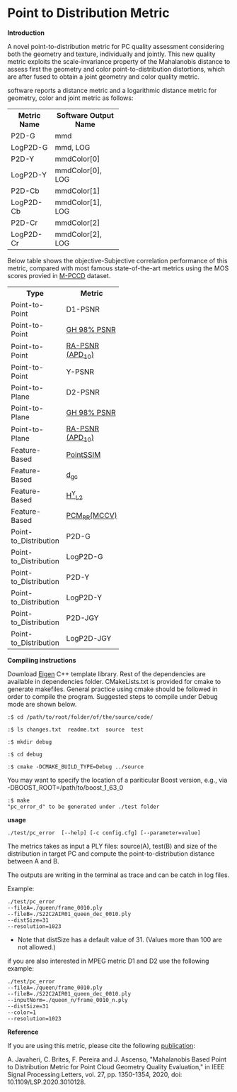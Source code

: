 # Point to Distribution Metric
<b>Introduction</b>
<p>A novel point-to-distribution metric for PC quality assessment considering both the geometry and texture, individually and jointly. This new quality metric exploits the      scale-invariance property of the Mahalanobis distance to assess first the geometry and color point-to-distribution distortions, which are after fused to obtain a joint geometry and color quality metric.</p>
<p> software reports a distance metric and a logarithmic distance metric for geometry, color and joint metric as follows:
<table style="width:50%">
  <tr>
    <th>Metric Name</th>
    <th>Software Output Name</th>
  </tr>
  <tr>
    <td>P2D-G</td>
    <td>mmd</td>
  </tr>
  <tr>
    <td>LogP2D-G</td>
    <td>mmd, LOG</td>
  </tr>
  <tr>
    <td>P2D-Y</td>
    <td>mmdColor[0]</td>
  </tr>
  <tr>
    <td>LogP2D-Y</td>
    <td>mmdColor[0], LOG</td>
  </tr>
  <tr>
    <td>P2D-Cb</td>
    <td>mmdColor[1]</td>
  </tr>
  <tr>
    <td>LogP2D-Cb</td>
    <td>mmdColor[1], LOG</td>
  </tr>
  <tr>
    <td>P2D-Cr</td>
    <td>mmdColor[2]</td>
  </tr>
  <tr>
    <td>LogP2D-Cr</td>
    <td>mmdColor[2], LOG</td>
  </tr>
</table>
</p>
<p> Below table shows the objective-Subjective correlation performance of this metric, compared with most famous state-of-the-art metrics using the MOS scores provied in <a href="https://www.epfl.ch/labs/mmspg/downloads/quality-assessment-for-point-cloud-compression">M-PCCD</a> dataset. </p>
<table style="width:50%" align="center">
  <tr>
    <th>Type</th>
    <th>Metric</th>
    <th>SROCC</th> 
    <th>PLCC</th>
    <th>RMSE</th>
  </tr>
  <tr>
    <td>Point-to-Point</td>
    <td>D1-PSNR</td>
    <td>79.1</td>
    <td>77.7</td>
    <td>0.857</td>
  </tr>
  <tr>
    <td>Point-to-Point</td>
    <td><a href="https://ieeexplore.ieee.org/abstract/document/9123087/">GH 98% PSNR</a></td>
    <td>86.9</td>
    <td>84.6</td>
    <td>0.726</td>
  </tr>
  <tr>
    <td>Point-to-Point</td>
    <td><a href="https://ieeexplore.ieee.org/abstract/document/9191233">RA-PSNR (APD<sub>10</sub>)</a></td>
    <td>90.2</td>
    <td>88.8</td>
    <td>0.626</td>
  </tr>
  <tr>
    <td>Point-to-Point</td>
    <td>Y-PSNR</td>
    <td>66.2</td>
    <td>67.1</td>
    <td>1.009</td>
  </tr>
  <tr>
    <td>Point-to-Plane</td>
    <td>D2-PSNR</td>
    <td>83.8</td>
    <td>80.5</td>
    <td>0.808</td>
  </tr>
  <tr>
    <td>Point-to-Plane</td>
    <td><a href="https://ieeexplore.ieee.org/abstract/document/9123087/">GH 98% PSNR</a></td>
    <td>87.9</td>
    <td>84.3</td>
    <td>0.731</td>
  </tr>
  <tr>
    <td>Point-to-Plane</td>
    <td><a href="https://ieeexplore.ieee.org/abstract/document/9191233">RA-PSNR (APD<sub>10</sub>)</a></td>
    <td>89.9</td>
    <td>88.9</td>
    <td>0.622</td>
  </tr>
  <tr>
    <td>Feature-Based</td>
    <td><a href="https://ieeexplore.ieee.org/abstract/document/9106005">PointSSIM</a></td>
    <td>91.8</td>
    <td>92.6</td>
    <td>0.514</td>
  </tr>
  <tr>
    <td>Feature-Based</td>
    <td><a href="https://ieeexplore.ieee.org/abstract/document/9123089">d<sub>gc</sub></a></td>
    <td>92.0</td>
    <td>90.4</td>
    <td>0.585</td>
  </tr>
  <tr>
    <td>Feature-Based</td>
    <td><a href="https://ieeexplore.ieee.org/abstract/document/9123089">H<sup>Y</sup><sub>L2</sub></a></td>
    <td>88.4</td>
    <td>85.3</td>
    <td>0.710</td>
  </tr>
  <tr>
    <td>Feature-Based</td>
    <td><a href="https://ieeexplore.ieee.org/abstract/document/9198142">PCM<sub>RR</sub>(MCCV)</a></td>
    <td>90.7</td>
    <td>90.2</td>
    <td>0.573</td>
  </tr>
  <tr>
    <td>Point-to_Distribution</td>
    <td>P2D-G</td>
    <td>89.0</td>
    <td>87.3</td>
    <td>0.663</td>
  </tr>
  <tr>
    <td>Point-to_Distribution</td>
    <td>LogP2D-G</td>
    <td>89.0</td>
    <td>87.3</td>
    <td>0.664</td>
  </tr>
  <tr>
    <td>Point-to_Distribution</td>
    <td>P2D-Y</td>
    <td>89.3</td>
    <td>90.5</td>
    <td>0.578</td>
  </tr>
  <tr>
    <td>Point-to_Distribution</td>
    <td>LogP2D-Y</td>
    <td>89.3</td>
    <td>90.7</td>
    <td>0.574</td>
  </tr>
  <tr>
    <td>Point-to_Distribution</td>
    <td>P2D-JGY</td>
    <td><b>93.8</b></td>
    <td><b>92.9</b></td>
    <td>0.503</td>
  </tr>
  <tr>
    <td>Point-to_Distribution</td>
    <td>LogP2D-JGY</td>
    <td><b>93.8</b></td>
    <td><b>92.9</b></td>
    <td><b>0.502</b></td>
  </tr>
</table>
   
   
<b>Compiling instructions</b>

   Download <a href="http://eigen.tuxfamily.org/index.php?title=Main_Page">Eigen</a> C++ template library. 
   Rest of the dependencies are available in dependencies folder.
   CMakeLists.txt is provided for cmake to generate makefiles. General
   practice using cmake should be followed in order to compile the
   program. Suggested steps to compile under Debug mode are shown below.
   ```console
   :$ cd /path/to/root/folder/of/the/source/code/
   ```
   ```console
   :$ ls changes.txt  readme.txt  source  test
   ```
   
   ```console
   :$ mkdir debug
   ```
   
   ```console
   :$ cd debug
   ```
   ```console
   :$ cmake -DCMAKE_BUILD_TYPE=Debug ../source
   ```
   
   You may want to specify the location of a pariticular Boost version,
   e.g., via -DBOOST_ROOT=/path/to/boost_1_63_0

   ```console
   :$ make
   "pc_error_d" to be generated under ./test folder
   ```
   
<b> usage </b>

   ```console
   ./test/pc_error  [--help] [-c config.cfg] [--parameter=value]
   ```

   The metrics takes as input a PLY files: source(A), test(B) and size of the distribution in target PC 
   and compute the point-to-distribution distance between A and B.

   The outputs are writing in the terminal as trace and can be catch in log files. 

   Example:
   
   ```console
   ./test/pc_error 
   --fileA=./queen/frame_0010.ply 
   --fileB=./S22C2AIR01_queen_dec_0010.ply 
   --distSize=31
   --resolution=1023
   ```
   
   * Note that distSize has a default value of 31. (Values more than 100 are not allowed.)
   
   if you are also interested in MPEG metric D1 and D2 use the following example:
   ```console
   ./test/pc_error 
   --fileA=./queen/frame_0010.ply 
   --fileB=./S22C2AIR01_queen_dec_0010.ply 
   --inputNorm=./queen_n/frame_0010_n.ply
   --distSize=31 
   --color=1 
   --resolution=1023
   ```

<b> Reference </b>

   If you are using this metric, please cite the following <a href="https://ieeexplore.ieee.org/document/9143408?title=Main_Page">publication</a>:
   
A. Javaheri, C. Brites, F. Pereira and J. Ascenso, "Mahalanobis Based Point to Distribution Metric for Point Cloud Geometry Quality Evaluation," in IEEE Signal Processing Letters, vol. 27, pp. 1350-1354, 2020, doi: 10.1109/LSP.2020.3010128.
